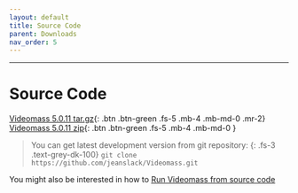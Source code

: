 ```yaml
---
layout: default
title: Source Code
parent: Downloads
nav_order: 5
---
```


---
  
# Source Code

[Videomass 5.0.11 tar.gz](https://github.com/jeanslack/Videomass/archive/refs/tags/v5.0.11.tar.gz){: .btn .btn-green .fs-5 .mb-4 .mb-md-0 .mr-2}
[Videomass 5.0.11 zip](https://github.com/jeanslack/Videomass/archive/refs/tags/v5.0.11.zip){: .btn .btn-green .fs-5 .mb-4 .mb-md-0 }

> You can get latest development version from git repository:
{: .fs-3 .text-grey-dk-100}
> `git clone https://github.com/jeanslack/Videomass.git`

You might also be interested in how to 
[Run Videomass from source code](https://github.com/jeanslack/Videomass/wiki/Run-Videomass-from-source-code) 
